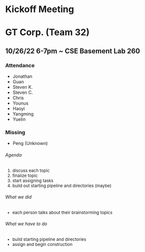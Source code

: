 # Kickoff Meeting

# GT Corp. (Team 32)

## 10/26/22 6-7pm ~ CSE Basement Lab 260

### **Attendance**

- Jonathan
- Guan
- Steven K.
- Steven C.
- Chris
- Younus
- Haoyi
- Yangming
- Yuelin

### **Missing**

- Peng (Unknown)

###### Agenda

<div style="font-size:10pt;">

1. discuss each topic
2. finalize topic
3. start assigning tasks
4. build out starting pipeline and directories (maybe)

</div>

###### What we did

<div style="font-size:10pt;">

- each person talks about their brainstorming topics

</div>

###### What we have to do

<div style="font-size:10pt;">

- build starting pipeline and directories
- assign and begin construction

</div>
